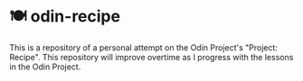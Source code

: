 # 🍽 odin-recipe
This is a repository of a personal attempt on the Odin Project's "Project: Recipe". This repository will improve overtime as I progress with the lessons in the Odin Project.
